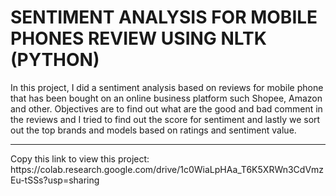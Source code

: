 
<h1> SENTIMENT ANALYSIS FOR MOBILE PHONES REVIEW USING NLTK (PYTHON) </h1>

<p> In this project, I did a sentiment analysis based on reviews for mobile phone that has been bought on an online business platform such Shopee, Amazon and other. Objectives are to find out what are the good and bad comment in the reviews and I tried to find out the score for sentiment and lastly we sort out the top brands and models based on ratings and sentiment value. </p>

<hr>Copy this link to view this project: https://colab.research.google.com/drive/1c0WiaLpHAa_T6K5XRWn3CdVmzEu-tSSs?usp=sharing</hr>
